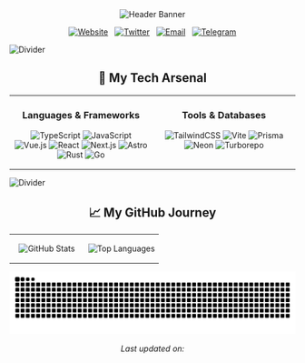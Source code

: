 <div align="center">
  
  <!-- Custom-Made Animated SVG Header -->
  <img src="https://raw.githubusercontent.com/TypeFlu/TypeFlu/main/assets/header.svg" alt="Header Banner" width="800"/>

  <!-- Social & Contact Links using Custom Icons -->
  <p align="center">
    <a href="https://typeflu.me" target="_blank"><img src="https://raw.githubusercontent.com/TypeFlu/TypeFlu/main/assets/icon-website.svg" alt="Website" height="40"/></a>
    &nbsp;
    <a href="https://twitter.com/typeflu" target="_blank"><img src="https://raw.githubusercontent.com/TypeFlu/TypeFlu/main/assets/icon-twitter.svg" alt="Twitter" height="40"/></a>
    &nbsp;
    <a href="mailto:typeflu@gmail.com"><img src="https://raw.githubusercontent.com/TypeFlu/TypeFlu/main/assets/icon-mail.svg" alt="Email" height="40"/></a>
    &nbsp;
    <a href="https://t.me/typeflu" target="_blank"><img src="https://raw.githubusercontent.com/TypeFlu/TypeFlu/main/assets/icon-telegram.svg" alt="Telegram" height="40"/></a>
  </p>

</div>

<!-- SVG Divider -->
<img src="https://raw.githubusercontent.com/TypeFlu/TypeFlu/main/assets/divider.svg" alt="Divider">

<h2 align="center">🚀 My Tech Arsenal</h2>

<table width="100%" align="center">
<tr valign="top">
<td width="50%" align="center">
  <h3 align="center">Languages & Frameworks</h3>
  <p align="center">
    <img src="https://cdn.jsdelivr.net/gh/devicons/devicon/icons/typescript/typescript-original.svg" alt="TypeScript" width="45" height="45"/>
    <img src="https://cdn.jsdelivr.net/gh/devicons/devicon/icons/javascript/javascript-original.svg" alt="JavaScript" width="45" height="45"/>
    <img src="https://cdn.jsdelivr.net/gh/devicons/devicon/icons/vuejs/vuejs-original.svg" alt="Vue.js" width="45" height="45"/>
    <img src="https://cdn.jsdelivr.net/gh/devicons/devicon/icons/react/react-original.svg" alt="React" width="45" height="45"/>
    <img src="https://cdn.jsdelivr.net/gh/devicons/devicon/icons/nextjs/nextjs-original-wordmark.svg" alt="Next.js" width="45" height="45"/>
    <img src="https://cdn.jsdelivr.net/gh/devicons/devicon/icons/astro/astro-original-wordmark.svg" alt="Astro" width="45" height="45"/>
    <img src="https://cdn.jsdelivr.net/gh/devicons/devicon/icons/rust/rust-plain.svg" alt="Rust" width="45" height="45"/>
    <img src="https://cdn.jsdelivr.net/gh/devicons/devicon/icons/go/go-original-wordmark.svg" alt="Go" width="45" height="45"/>
  </p>
</td>
<td width="50%" align="center">
  <h3 align="center">Tools & Databases</h3>
  <p align="center">
    <img src="https://cdn.jsdelivr.net/gh/devicons/devicon/icons/tailwindcss/tailwindcss-plain.svg" alt="TailwindCSS" width="45" height="45"/>
    <img src="https://cdn.jsdelivr.net/gh/devicons/devicon/icons/vitejs/vitejs-original.svg" alt="Vite" width="45" height="45"/>
    <img src="httpshttps://cdn.jsdelivr.net/gh/devicons/devicon/icons/prisma/prisma-original.svg" alt="Prisma" width="45" height="45"/>
    <img src="https://raw.githubusercontent.com/Type-Flu/TypeFlu/main/assets/neon.svg" alt="Neon" width="45" height="45"/>
    <img src="https://raw.githubusercontent.com/Type-Flu/TypeFlu/main/assets/turborepo.svg" alt="Turborepo" width="45" height="45"/>
  </p>
</td>
</tr>
</table>

<!-- SVG Divider -->
<img src="https://raw.githubusercontent.com/TypeFlu/TypeFlu/main/assets/divider.svg" alt="Divider">

<h2 align="center">📈 My GitHub Journey</h2>

<table width="100%" align="center">
<tr valign="top">
<td width="50%" align="center">
  <p align="center">
    <img src="https://readmestats-peach.vercel.app/api?username=TypeFlu&show_icons=true&theme=aura_dark&include_all_commits=true&count_private=true&hide_border=true&card_width=400" alt="GitHub Stats" />
  </p>
</td>
<td width="50%" align="center">
  <p align="center">
    <img src="https://readmestats-peach.vercel.app/api/top-langs/?username=TypeFlu&layout=compact&theme=aura_dark&hide_border=true&card_width=400" alt="Top Languages" />
  </p>
</td>
</tr>
</table>

<p align="center">
  <img src="dist/github-contribution-grid-snake.svg" alt="Snake Contribution Grid">
</p>
<p align="center"><i>Last updated on: <!--LAST_UPDATED--></i></p>
